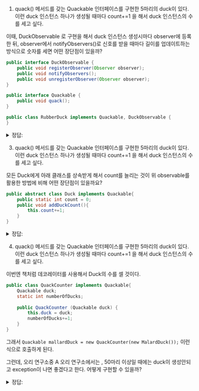 1. quack() 메서드를 갖는 Quackable 인터페이스를 구현한 5마리의 duck이 있다. 이런 duck 인스턴스 하나가 생성될 때마다 count+=1 을 해서 duck 인스턴스의 수를 세고 싶다.

이때,  DuckObservable 로 구현을 해서 duck 인스턴스 생성시마다 observer에 등록한 뒤, observer에서 notifyObservers()로 신호를 받을 때마다 길이를 업데이트하는 방식으로 숫자를 세면 어떤 장단점이 있을까?
```java
public interface DuckObservable {
    public void registerObserver(Observer observer);
    public void notifyObservers();
    public void unregisterObserver(Observer observer);
}
```
```java
public interface Quackable {
    public void quack();
}
```

```java
public class RubberDuck implements Quackable, DuckObservable {
}
```
<details>
<summary> 정답: </summary>
장점: 추가적으로 duck이생길때마다 UI에 변화를 줘야 하는 등, 다른 observer로 확장성이 좋다. <br/>
단점: 실수하기 쉽다. duck자체가 Quack만 구현해야 하는 것으로 알 수도 있다. duck 클래스를 늘릴 때 실수로 DuckObservable을 추가 안 할 수도 있다.  <br/>

꼬리문제 2. 옵저버 패턴을 사용하는 상태에서 어떻게 개선할 수 있을까요?

<details>
<summary> 정답: </summary>

quack을 쓰는 duck들이 구현하도록 강제하면 된다. 

```java
public interface Quackable extends QuackObservable {
    public void quack();
}

```


</details>

</details>


3. quack() 메서드를 갖는 Quackable 인터페이스를 구현한 5마리의 duck이 있다. 이런 duck 인스턴스 하나가 생성될 때마다 count+=1 을 해서 duck 인스턴스의 수를 세고 싶다.

모든 Duck에게 아래 클래스를 상속받게 해서 count를 늘리는 것이 위 observable를 활용한 방법에 비해 어떤 장단점이 있을까요?

```java
public abstract class Duck implements Quackable{
    public static int count = 0;
    public void addDuckCount(){
        this.count+=1;
    }
}
```

<details>
<summary> 정답: </summary>
장점: Duck의 count를 얻어오는게 명확하다.  <br/>
단점: OCP. 확장에 닫혀있다. 만약 Duck에 대해서 숫자를 세는게 아니라, 가짜 DUCK에 대해서만 세고싶다고 하면? static 변수가 계속 늘어날것이다.  <br/>
</details>

4. quack() 메서드를 갖는 Quackable 인터페이스를 구현한 5마리의 duck이 있다. 이런 duck 인스턴스 하나가 생성될 때마다 count+=1 을 해서 duck 인스턴스의 수를 세고 싶다.

이번엔 책처럼 데코레이터를 사용해서 Duck의 수를 셀 것이다.

```java
public class QuackCounter implements Quackable{
    Quackable duck;
    static int numberOfDucks;
    
    public QuackCounter (Quackable duck) {
        this.duck = duck;
        numberOfDucks+=1;
    }
}
```

그래서 `Quackable mallardDuck = new QuackCounter(new MalardDuck());` 이런식으로 호출하게 된다. 

그런데, 오리 연구소중 A 오리 연구소에서는 , 50마리 이상일 때에는 duck이 생성안되고 exception이 나면 좋겠다고 한다. 어떻게 구현할 수 있을까?

<details>
<summary> 정답: </summary>
팩토리 메서드를 만들어서 A 오리 연구소 전용 팩토리를 제공한 뒤, 팩토리에서 생성해보고 난 뒤 51개라면 지금 생성한 객체를 지우고 exception을 일으킬 수 있겠다. <br/>

5. 꼬리문제: 다른 TooManyDuckCounter(Quackable duck) 데코레이터를 만들어서, QuackCounter의 numberOfDucks를 확인해서 사용하는 방식은 어떤 문제가 있을까?


<details>
<summary> 정답: </summary>
Decorator 패턴은 자기가 어떤 데코레이터를 갖고있는지 모르는 방식이 좋은 방식이다. QuackCounter을 안 씌운 Duck이 들어오면 어떡하는가? <br/>

</details>

</details>

